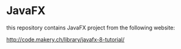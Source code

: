 # JavaFX

this repository contains JavaFX project from the following website:

http://code.makery.ch/library/javafx-8-tutorial/
